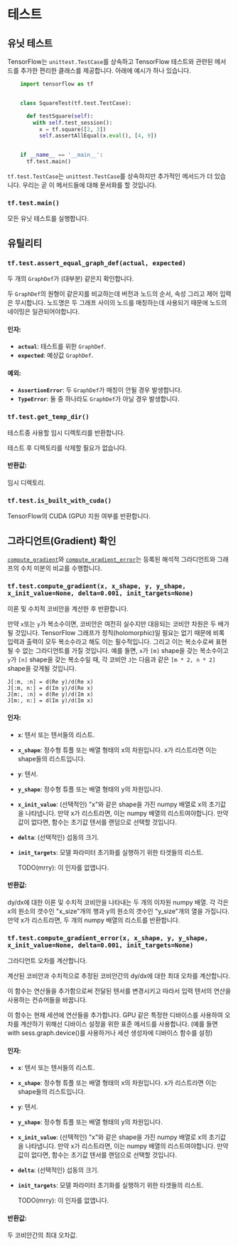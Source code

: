 # 테스트

## 유닛 테스트

TensorFlow는 `unittest.TestCase`를 상속하고 TensorFlow 테스트와 관련된 메서드를 추가한 편리한 클래스를 제공합니다. 아래에 예시가 하나 있습니다.

```python
    import tensorflow as tf


    class SquareTest(tf.test.TestCase):

      def testSquare(self):
        with self.test_session():
          x = tf.square([2, 3])
          self.assertAllEqual(x.eval(), [4, 9])


    if __name__ == '__main__':
      tf.test.main()
```

`tf.test.TestCase`는 `unittest.TestCase`를 상속하지만 추가적인 메서드가 더 있습니다. 우리는 곧 이 메서드들에 대해 문서화를 할 것입니다.

### `tf.test.main()` <a id="main"></a>

모든 유닛 테스트를 실행합니다.

## 유틸리티

### `tf.test.assert_equal_graph_def(actual, expected)` <a id="assert_equal_graph_def"></a>

두 개의 `GraphDef`가 \(대부분\) 같은지 확인합니다.

두 `GraphDef`의 원형이 같은지를 비교하는데 버전과 노드의 순서, 속성 그리고 제어 입력은 무시합니다. 노드명은 두 그래프 사이의 노드를 매칭하는데 사용되기 때문에 노드의 네이밍은 일관되어야합니다.

#### 인자:

* **`actual`**: 테스트를 위한 `GraphDef`.
* **`expected`**: 예상값 `GraphDef`.

#### 예외:

* **`AssertionError`**: 두 `GraphDef`가 매칭이 안될 경우 발생합니다.
* **`TypeError`**: 둘 중 하나라도 `GraphDef`가 아닐 경우 발생합니다.

### `tf.test.get_temp_dir()` <a id="get_temp_dir"></a>

테스트중 사용할 임시 디렉토리를 반환합니다.

테스트 후 디렉토리를 삭제할 필요가 없습니다.

#### 반환값:

임시 디렉토리.

### `tf.test.is_built_with_cuda()` <a id="is_built_with_cuda"></a>

TensorFlow의 CUDA \(GPU\) 지원 여부를 반환합니다.

## 그라디언트\(Gradient\) 확인

[`compute_gradient`](test.md#compute_gradient)와 [`compute_gradient_error`](test.md#compute_gradient_error)는 등록된 해석적 그라디언트와 그래프의 수치 미분의 비교를 수행합니다.

### `tf.test.compute_gradient(x, x_shape, y, y_shape, x_init_value=None, delta=0.001, init_targets=None)` <a id="compute_gradient"></a>

이론 및 수치적 코비안을 계산한 후 반환합니다.

만약 `x`또는 `y`가 복소수이면, 코비안은 여전히 실수지만 대응되는 코비안 차원은 두 배가 될 것입니다. TensorFlow 그래프가 정칙\(holomorphic\)일 필요는 없기 때문에 비록 입력과 출력이 모두 복소수라고 해도 이는 필수적입니다. 그리고 이는 복소수로써 표현될 수 없는 그라디언트를 가질 것입니다. 예를 들면, `x`가 `[m]` shape을 갖는 복소수이고 `y`가 `[n]` shape을 갖는 복소수일 때, 각 코비안 `J`는 다음과 같은 `[m * 2, n * 2]` shape을 갖게될 것입니다.

```text
J[:m, :n] = d(Re y)/d(Re x)
J[:m, n:] = d(Im y)/d(Re x)
J[m:, :n] = d(Re y)/d(Im x)
J[m:, n:] = d(Im y)/d(Im x)
```

#### 인자:

* **`x`**: 텐서 또는 텐서들의 리스트.
* **`x_shape`**: 정수형 튜플 또는 배열 형태의 x의 차원입니다. x가 리스트라면 이는 shape들의 리스트입니다.
* **`y`**: 텐서.
* **`y_shape`**: 정수형 튜플 또는 배열 형태의 y의 차원입니다.
* **`x_init_value`**: \(선택적인\) "x"와 같은 shape을 가진 numpy 배열로 x의 초기값을 나타냅니다. 만약 x가 리스트라면, 이는 numpy 배열의 리스트여야합니다. 만약 값이 없다면, 함수는 초기값 텐서를 랜덤으로 선택할 것입니다.
* **`delta`**: \(선택적인\) 섭동의 크기.
* **`init_targets`**: 모델 파라미터 초기화를 실행하기 위한 타겟들의 리스트.

  TODO\(mrry\): 이 인자를 없앱니다.

#### 반환값:

dy/dx에 대한 이론 및 수치적 코비안을 나타내는 두 개의 이차원 numpy 배열. 각 각은 x의 원소의 갯수인 "x\_size"개의 행과 y의 원소의 갯수인 "y\_size"개의 열을 가집니다. 만약 x가 리스트라면, 두 개의 numpy 배열의 리스트를 반환합니다.

### `tf.test.compute_gradient_error(x, x_shape, y, y_shape, x_init_value=None, delta=0.001, init_targets=None)` <a id="compute_gradient_error"></a>

그라디언트 오차를 계산합니다.

계산된 코비안과 수치적으로 추정된 코비안간의 dy/dx에 대한 최대 오차를 계산합니다.

이 함수는 연산들을 추가함으로써 전달된 텐서를 변경시키고 따라서 입력 텐서의 연산을 사용하는 컨슈머들을 바꿉니다.

이 함수는 현재 세션에 연산들을 추가합니다. GPU 같은 특정한 디바이스를 사용하여 오차를 계산하기 위해선 디바이스 설정을 위한 표준 메서드를 사용합니다. \(예를 들면 with sess.graph.device\(\)를 사용하거나 세션 생성자에 디바이스 함수를 설정\)

#### 인자:

* **`x`**: 텐서 또는 텐서들의 리스트.
* **`x_shape`**: 정수형 튜플 또는 배열 형태의 x의 차원입니다. x가 리스트라면 이는 shape들의 리스트입니다.
* **`y`**: 텐서.
* **`y_shape`**: 정수형 튜플 또는 배열 형태의 y의 차원입니다.
* **`x_init_value`**: \(선택적인\) "x"와 같은 shape을 가진 numpy 배열로 x의 초기값을 나타냅니다. 만약 x가 리스트라면, 이는 numpy 배열의 리스트여야합니다. 만약 값이 없다면, 함수는 초기값 텐서를 랜덤으로 선택할 것입니다.
* **`delta`**: \(선택적인\) 섭동의 크기.
* **`init_targets`**: 모델 파라미터 초기화를 실행하기 위한 타겟들의 리스트.

  TODO\(mrry\): 이 인자를 없앱니다.

#### 반환값:

두 코비안간의 최대 오차값.

